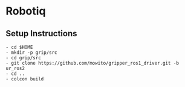 # Robotiq

## Setup Instructions 

```
- cd $HOME
- mkdir -p grip/src
- cd grip/src
- git clone https://github.com/mowito/gripper_ros1_driver.git -b ur_ros2
- cd ..
- colcon build
```

